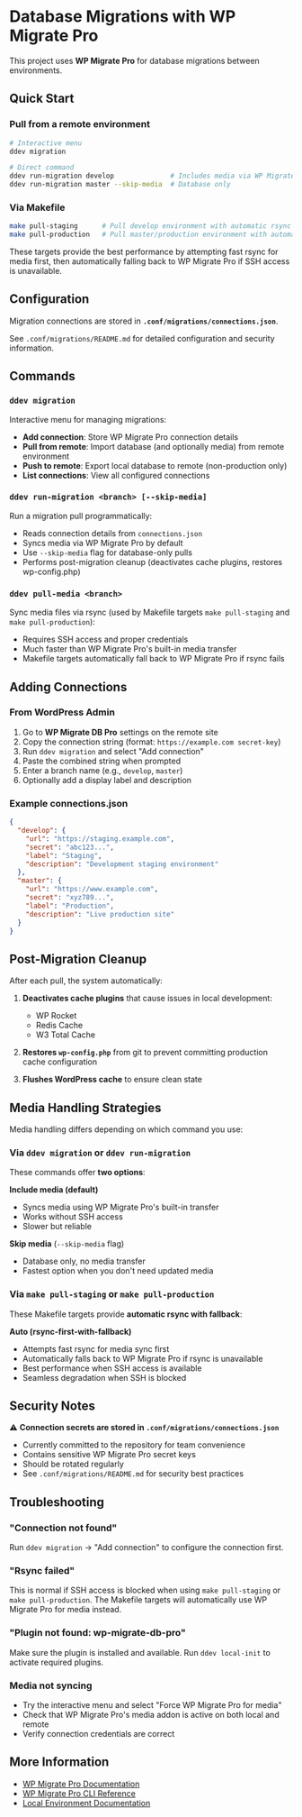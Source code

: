 # Database Migrations with WP Migrate Pro

This project uses **WP Migrate Pro** for database migrations between environments.

## Quick Start

### Pull from a remote environment

```bash
# Interactive menu
ddev migration

# Direct command
ddev run-migration develop              # Includes media via WP Migrate Pro
ddev run-migration master --skip-media  # Database only
```

### Via Makefile

```bash
make pull-staging      # Pull develop environment with automatic rsync fallback
make pull-production   # Pull master/production environment with automatic rsync fallback
```

These targets provide the best performance by attempting fast rsync for media first, then automatically falling back to WP Migrate Pro if SSH access is unavailable.

## Configuration

Migration connections are stored in **`.conf/migrations/connections.json`**.

See `.conf/migrations/README.md` for detailed configuration and security information.

## Commands

### `ddev migration`
Interactive menu for managing migrations:
- **Add connection**: Store WP Migrate Pro connection details
- **Pull from remote**: Import database (and optionally media) from remote environment
- **Push to remote**: Export local database to remote (non-production only)
- **List connections**: View all configured connections

### `ddev run-migration <branch> [--skip-media]`
Run a migration pull programmatically:
- Reads connection details from `connections.json`
- Syncs media via WP Migrate Pro by default
- Use `--skip-media` flag for database-only pulls
- Performs post-migration cleanup (deactivates cache plugins, restores wp-config.php)

### `ddev pull-media <branch>`
Sync media files via rsync (used by Makefile targets `make pull-staging` and `make pull-production`):
- Requires SSH access and proper credentials
- Much faster than WP Migrate Pro's built-in media transfer
- Makefile targets automatically fall back to WP Migrate Pro if rsync fails

## Adding Connections

### From WordPress Admin

1. Go to **WP Migrate DB Pro** settings on the remote site
2. Copy the connection string (format: `https://example.com secret-key`)
3. Run `ddev migration` and select "Add connection"
4. Paste the combined string when prompted
5. Enter a branch name (e.g., `develop`, `master`)
6. Optionally add a display label and description

### Example connections.json

```json
{
  "develop": {
    "url": "https://staging.example.com",
    "secret": "abc123...",
    "label": "Staging",
    "description": "Development staging environment"
  },
  "master": {
    "url": "https://www.example.com",
    "secret": "xyz789...",
    "label": "Production",
    "description": "Live production site"
  }
}
```

## Post-Migration Cleanup

After each pull, the system automatically:

1. **Deactivates cache plugins** that cause issues in local development:
   - WP Rocket
   - Redis Cache
   - W3 Total Cache

2. **Restores `wp-config.php`** from git to prevent committing production cache configuration

3. **Flushes WordPress cache** to ensure clean state

## Media Handling Strategies

Media handling differs depending on which command you use:

### Via `ddev migration` or `ddev run-migration`

These commands offer **two options**:

**Include media (default)**
- Syncs media using WP Migrate Pro's built-in transfer
- Works without SSH access
- Slower but reliable

**Skip media** (`--skip-media` flag)
- Database only, no media transfer
- Fastest option when you don't need updated media

### Via `make pull-staging` or `make pull-production`

These Makefile targets provide **automatic rsync with fallback**:

**Auto (rsync-first-with-fallback)**
- Attempts fast rsync for media sync first
- Automatically falls back to WP Migrate Pro if rsync is unavailable
- Best performance when SSH access is available
- Seamless degradation when SSH is blocked

## Security Notes

⚠️ **Connection secrets are stored in `.conf/migrations/connections.json`**

- Currently committed to the repository for team convenience
- Contains sensitive WP Migrate Pro secret keys
- Should be rotated regularly
- See `.conf/migrations/README.md` for security best practices

## Troubleshooting

### "Connection not found"
Run `ddev migration` → "Add connection" to configure the connection first.

### "Rsync failed"
This is normal if SSH access is blocked when using `make pull-staging` or `make pull-production`. The Makefile targets will automatically use WP Migrate Pro for media instead.

### "Plugin not found: wp-migrate-db-pro"
Make sure the plugin is installed and available. Run `ddev local-init` to activate required plugins.

### Media not syncing
- Try the interactive menu and select "Force WP Migrate Pro for media"
- Check that WP Migrate Pro's media addon is active on both local and remote
- Verify connection credentials are correct

## More Information

- [WP Migrate Pro Documentation](https://deliciousbrains.com/wp-migrate-db-pro/doc/)
- [WP Migrate Pro CLI Reference](https://deliciousbrains.com/wp-migrate-db-pro/doc/cli/)
- [Local Environment Documentation](../../../docs/local-environment.md)
